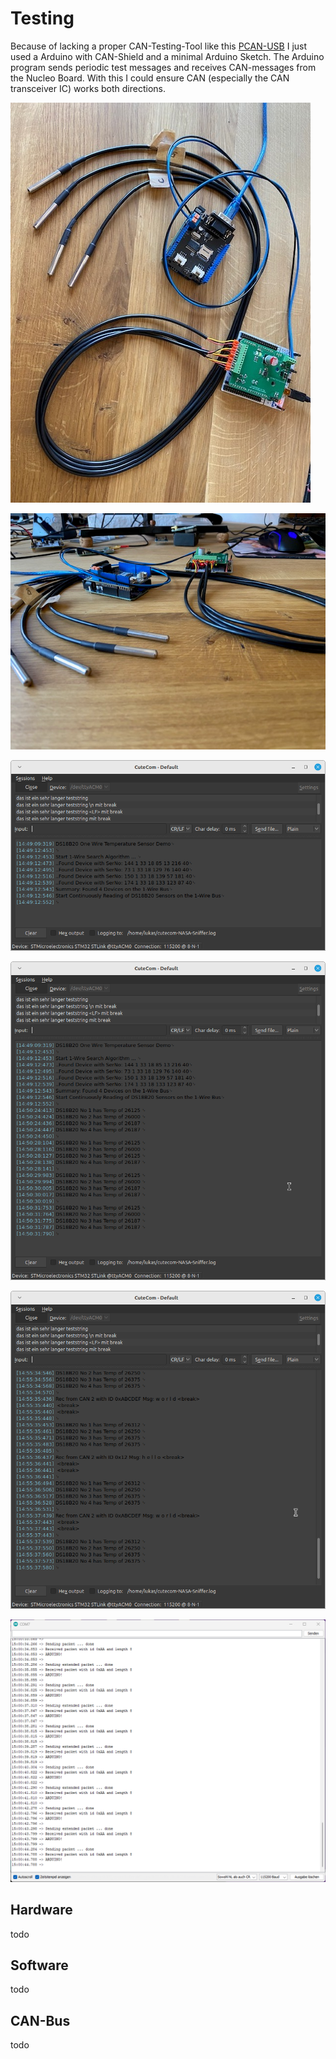 # Testing
Because of lacking a proper CAN-Testing-Tool like this [PCAN-USB](https://www.peak-system.com/PCAN-USB.199.0.html?&L=1) I just used a Arduino with CAN-Shield and a minimal Arduino Sketch.
The Arduino program sends periodic test messages and receives CAN-messages from the Nucleo Board. With this I could ensure CAN (especially the CAN transceiver IC) works both directions.

![arrangement Arduino and Nucleo](../Images/quattro_formaggi_1.png)

![arrangement Arduino and Nucleo 2](../Images/quattro_formaggi_2.png)

![terminal startup message](../Images/terminal_startup.png)

![terminal search and read DS18B20 sensors](../Images/terminal_read_temperatures.png)

![terminal send and receive CAN messages](../Images/terminal_read_temperatures_rx_can.png)

![Arduino terminal send and receive CAN messages](../Images/testing_RX_TX_CAN.png)

## Hardware
todo

## Software
todo

## CAN-Bus
todo